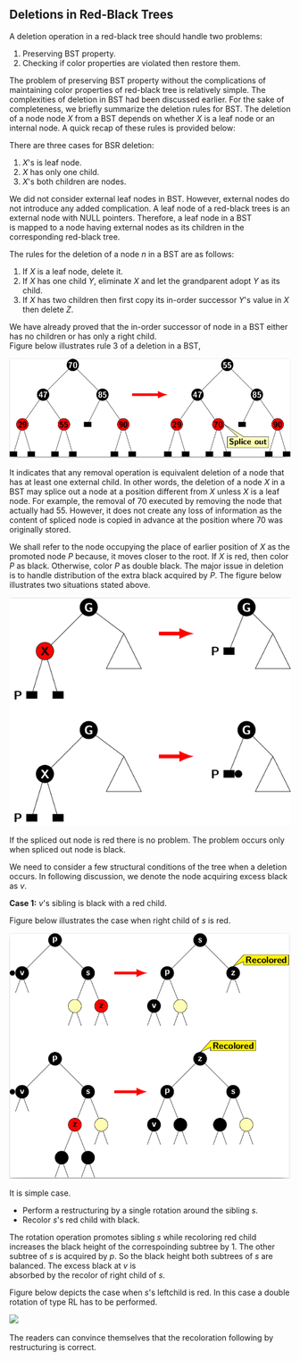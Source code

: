 ## Deletions in Red-Black Trees

A deletion operation in a red-black tree should handle two problems: 

1. Preserving BST property.
2. Checking if color properties are violated then restore them.

The problem of preserving BST property without the complications of maintaining color properties of red-black tree is 
relatively simple. The complexities of deletion in BST had been discussed earlier. For the sake of completeness, we briefly 
summarize the deletion rules for BST.  The deletion of a node node <i>X</i> from a BST depends on whether <i>X</i> 
is a leaf node or an internal node. A quick recap of these rules  is provided below: 

There are three cases for BSR deletion:

1. <i>X</i>'s is leaf node. 
2. <i>X</i> has only one child.
3. <i>X</i>'s both children are nodes. 

We did not consider external leaf nodes in BST. However, external nodes do not introduce any added complication. 
A leaf node of a red-black trees is an external node with NULL pointers. Therefore, a leaf node in a BST  
is mapped to a node having external nodes as its children in the corresponding red-black tree. 

The rules for the deletion of a node $n$ in a BST are as follows:

1. If <i>X</i> is a leaf node, delete it.  
2. If <i>X</i> has one child <i>Y</i>, eliminate <i>X</i> and let the grandparent adopt <i>Y</i> as its child. 
3. If <i>X</i> has two children then first copy its in-order successor <i>Y</i>'s value in <i>X</i> then delete <i>Z</i>. 

We have already proved that the in-order successor of node in a BST either has  no children or has only a right child.  
Figure below illustrates rule 3 of a deletion in a BST, 

<p style="text-align:center:"><img src="../images/deletionBST.png"></p>

It indicates that any removal operation is equivalent deletion of a node that has at least one external child. 
In other words, the deletion of a node <i>X</i> in a BST may splice out a node at a position different 
from <i>X</i> unless <i>X</i> is a leaf node. For example, the removal of 70 executed by removing the node 
that actually had 55. However, it does not create any loss of information as the content of spliced node is copied 
in advance at the position where 70 was originally stored. 

We shall refer to the node occupying the place of earlier position of <i>X</i> as the promoted node <i>P</i> 
because, it moves closer to the root. If <i>X</i> is red, then color <i>P</i> as black. Otherwise, color 
<i>P</i> as double black. The major issue in deletion is to handle distribution of the extra black acquired by
<i>P</i>. The figure below illustrates two situations stated above. 

<p style="text-align:center:"><img src="../images/rbtDeletionIssues.png"></p>

If the spliced out node is red there is no problem. The problem occurs only when spliced out node is black.  

We need to consider a few structural conditions of the tree when a deletion
occurs. In following discussion, we denote the node acquiring excess black as
<i>v</i>. 

<strong>Case 1:</strong> <i>v</i>'s sibling is black with a red child. 

Figure below illustrates the case when right child of <i>s</i> is red.  

<p style="text-align:center:"><img src="../images/case1aDeletion.png"></p>

It is simple case. 

- Perform a restructuring by a single rotation around the sibling <i>s</i>.
- Recolor <i>s</i>'s red child with black. 

The rotation operation promotes sibling <i>s</i> while recoloring red child
increases the black height of the correspoinding subtree by 1. The other subtree of <i>s</i> is acquired 
by <i>p</i>. So the black height both subtrees of <i>s</i> are balanced. The excess black at <i>v</i> is  
absorbed by the recolor of right child of <i>s</i>.  

Figure below depicts the case when <i>s</i>'s leftchild is red. In this case
a double rotation of type RL has to be performed.

<p style="text-align:center:"><img src="../images/case1bDeletion.png"></p>

The readers can convince themselves that the  recoloration following by restructuring is correct.



